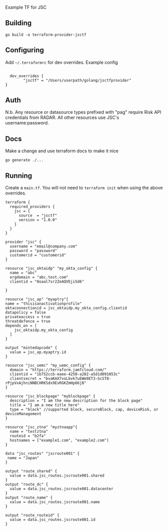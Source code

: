 Example TF for JSC

## Building

`go build -o terraform-provider-jsctf`

## Configuring

Add `~/.terraformrc` for dev overrides. Example config

```provider_installation {

  dev_overrides {
        "jsctf" = "/Users/userpath/golang/jsctfprovider"
}
```

## Auth

N.b. Any resource or datasource types prefixed with "pag" require Risk API credentials from RADAR. All other resources use JSC's username:password.

## Docs

Make a change and use terraform docs to make it nice

```
go generate ./...

```

## Running

Create a `main.tf`. You will not need to `terraform init` when using the above overrides.

```
terraform {
  required_providers {
    jsc = {
      source  = "jsctf"
      version = "1.0.0"
    }
  }
}

provider "jsc" {
  username = "email@company.com"
  password = "password"
  customerid = "customerid"
}

resource "jsc_oktaidp" "my_okta_config" {
  name = "abc"
  orgdomain = "abc.test.com"
  clientid = "0oaal7sr2ZeAQVEji5d6"

}

resource "jsc_ap" "myaptry"{
name = "thisisanactivationprofile"
oktaconnectionid = jsc_oktaidp.my_okta_config.clientid
datapolicy = false
privateaccess = true
threatdefence = true
depends_on = [
    jsc_oktaidp.my_okta_config
  ]
}

output "mintedapcode" {
  value = jsc_ap.myaptry.id
}

resource "jsc_uemc" "my_uemc_config" {
  domain = "https://terraform.jamfcloud.com/"
  clientid = "1b752ccb-eaee-4250-a202-a5d1d091053c"
  clientsecret = "bvaKmX7voLbvk7uEWm9ET3-GcST8-rPjpVxAjhniNNBCHRKSdx9EvRGKZmHp66jB"
}

resource "jsc_blockpage" "myblockpage" {
  description = "I am the new description for the block page"
  title = "I am a new title here"
  type = "block" //supported block, secureBlock, cap, deviceRisk, or deviceManagement
}

resource "jsc_ztna" "myztnaapp"{
  name = "testztna"
  routeid = "b2fa"
  hostnames = ["example1.com", "example2.com"]
}

data "jsc_routes" "jscroute001" {
 name = "Japan"
}

output "route_shared" {
  value = data.jsc_routes.jscroute001.shared
}
output "route_dc" {
  value = data.jsc_routes.jscroute001.datacenter
}
output "route_name" {
  value = data.jsc_routes.jscroute001.name
}

output "route_routeid" {
  value = data.jsc_routes.jscroute001.id
}
```
